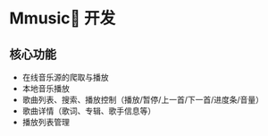 # Mmusic🎵 开发

## 核心功能

- 在线音乐源的爬取与播放
- 本地音乐播放
- 歌曲列表、搜索、播放控制（播放/暂停/上一首/下一首/进度条/音量）
- 歌曲详情（歌词、专辑、歌手信息等）
- 播放列表管理

